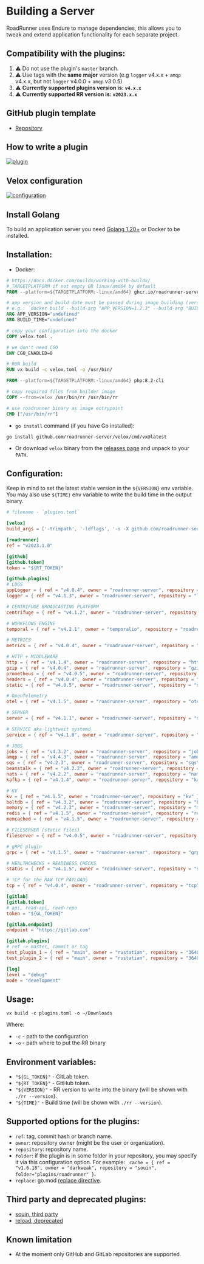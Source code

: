 # Building a Server

RoadRunner uses Endure to manage dependencies, this allows you to tweak and extend application functionality for each
separate project.

## Compatibility with the plugins:

1. ⚠️ Do not use the plugin's `master` branch.
2. ⚠️ Use tags with the **same** **major** version (e.g `logger` v4.x.x + `amqp` v4.x.x, but not `logger`
   v4.0.0 + `amqp` v3.0.5)
3. ⚠️ **Currently supported plugins version is: `v4.x.x`**
4. ⚠️ **Currently supported RR version is: `v2023.x.x`**

## GitHub plugin template

- [Repository](https://github.com/roadrunner-server/samples)

## How to write a plugin

[![plugin](https://img.youtube.com/vi/h5PPvc_YOtg/0.jpg)](https://www.youtube.com/watch?v=h5PPvc_YOtg)

## Velox configuration

[![configuration](https://img.youtube.com/vi/sddi_lh7ePo/0.jpg)](https://www.youtube.com/watch?v=sddi_lh7ePo)

## Install Golang

To build an application server you need [Golang 1.20+](https://golang.org/dl/) or Docker to be installed.

## Installation:

- Docker:

```dockerfile
# https://docs.docker.com/buildx/working-with-buildx/
# TARGETPLATFORM if not empty OR linux/amd64 by default
FROM --platform=${TARGETPLATFORM:-linux/amd64} ghcr.io/roadrunner-server/velox:latest as velox

# app version and build date must be passed during image building (version without any prefix).
# e.g.: `docker build --build-arg "APP_VERSION=1.2.3" --build-arg "BUILD_TIME=$(date +%FT%T%z)" .`
ARG APP_VERSION="undefined"
ARG BUILD_TIME="undefined"

# copy your configuration into the docker
COPY velox.toml .

# we don't need CGO
ENV CGO_ENABLED=0

# RUN build
RUN vx build -c velox.toml -o /usr/bin/

FROM --platform=${TARGETPLATFORM:-linux/amd64} php:8.2-cli

# copy required files from builder image
COPY --from=velox /usr/bin/rr /usr/bin/rr

# use roadrunner binary as image entrypoint
CMD ["/usr/bin/rr"]
```

- `go install` command (if you have Go installed):

```shell
go install github.com/roadrunner-server/velox/cmd/vx@latest
```

- Or download `velox` binary from the [releases page](https://github.com/roadrunner-server/velox/releases) and unpack to
  your `PATH`.

## Configuration:

Keep in mind to set the latest stable version in the `${VERSION}` env variable.
You may also use `${TIME}` env variable to write the build time in the output binary.

```toml
# filename - `plugins.toml`

[velox]
build_args = ['-trimpath', '-ldflags', '-s -X github.com/roadrunner-server/roadrunner/v2023/internal/meta.version=${VERSION} -X github.com/roadrunner-server/roadrunner/v2023/internal/meta.buildTime=${TIME}']

[roadrunner]
ref = "v2023.1.0"

[github]
[github.token]
token = "${RT_TOKEN}"

[github.plugins]
# LOGS
appLogger = { ref = "v4.0.4", owner = "roadrunner-server", repository = "app-logger" }
logger = { ref = "v4.1.3", owner = "roadrunner-server", repository = "logger" }

# CENTRIFUGE BROADCASTING PLATFORM
centrifuge = { ref = "v4.1.2", owner = "roadrunner-server", repository = "centrifuge" }

# WORKFLOWS ENGINE
temporal = { ref = "v4.2.1", owner = "temporalio", repository = "roadrunner-temporal" }

# METRICS
metrics = { ref = "v4.0.4", owner = "roadrunner-server", repository = "metrics" }

# HTTP + MIDDLEWARE
http = { ref = "v4.1.4", owner = "roadrunner-server", repository = "http" }
gzip = { ref = "v4.0.4", owner = "roadrunner-server", repository = "gzip" }
prometheus = { ref = "v4.0.5", owner = "roadrunner-server", repository = "prometheus" }
headers = { ref = "v4.0.4", owner = "roadrunner-server", repository = "headers" }
static = { ref = "v4.0.5", owner = "roadrunner-server", repository = "static" }

# OpenTelemetry
otel = { ref = "v4.1.5", owner = "roadrunner-server", repository = "otel" }

# SERVER
server = { ref = "v4.1.1", owner = "roadrunner-server", repository = "server" }

# SERVICE aka lightweit systemd
service = { ref = "v4.1.0", owner = "roadrunner-server", repository = "service" }

# JOBS
jobs = { ref = "v4.3.2", owner = "roadrunner-server", repository = "jobs" }
amqp = { ref = "v4.4.3", owner = "roadrunner-server", repository = "amqp" }
sqs = { ref = "v4.2.3", owner = "roadrunner-server", repository = "sqs" }
beanstalk = { ref = "v4.2.2", owner = "roadrunner-server", repository = "beanstalk" }
nats = { ref = "v4.2.2", owner = "roadrunner-server", repository = "nats" }
kafka = { ref = "v4.1.4", owner = "roadrunner-server", repository = "kafka" }

# KV
kv = { ref = "v4.1.5", owner = "roadrunner-server", repository = "kv" }
boltdb = { ref = "v4.3.2", owner = "roadrunner-server", repository = "boltdb" }
memory = { ref = "v4.2.2", owner = "roadrunner-server", repository = "memory" }
redis = { ref = "v4.1.5", owner = "roadrunner-server", repository = "redis" }
memcached = { ref = "v4.1.5", owner = "roadrunner-server", repository = "memcached" }

# FILESERVER (static files)
fileserver = { ref = "v4.0.5", owner = "roadrunner-server", repository = "fileserver" }

# gRPC plugin
grpc = { ref = "v4.1.5", owner = "roadrunner-server", repository = "grpc" }

# HEALTHCHECKS + READINESS CHECKS
status = { ref = "v4.1.5", owner = "roadrunner-server", repository = "status" }

# TCP for the RAW TCP PAYLOADS
tcp = { ref = "v4.0.4", owner = "roadrunner-server", repository = "tcp" }

[gitlab]
[gitlab.token]
# api, read-api, read-repo
token = "${GL_TOKEN}"

[gitlab.endpoint]
endpoint = "https://gitlab.com"

[gitlab.plugins]
# ref -> master, commit or tag
test_plugin_1 = { ref = "main", owner = "rustatian", repository = "36405203" }
test_plugin_2 = { ref = "main", owner = "rustatian", repository = "36405235" }

[log]
level = "debug"
mode = "development"
```

## Usage:

```shell
vx build -c plugins.toml -o ~/Downloads
```

Where:

- `-c` - path to the configuration
- `-o` - path where to put the RR binary

## Environment variables:

- `"${GL_TOKEN}"` - GitLab token.
- `"${RT_TOKEN}"` - GitHub token.
- `"${VERSION}"` - RR version to write into the binary (will be shown with `./rr --version`).
- `"${TIME}"` - Build time (will be shown with `./rr --version`).

## Supported options for the plugins:

- `ref`: tag, commit hash or branch name.
- `owner`: repository owner (might be the user or organization).
- `repository`: repository name.
- `folder`: if the plugin is in some folder in your repository, you may specify it via this configuration option. For
  example: ` cache = { ref = "v1.6.18", owner = "darkweak", repository = "souin", folder="plugins/roadrunner" }`.
- `replace`: go.mod [replace directive](https://go.dev/ref/mod#go-mod-file-replace).

## Third party and deprecated plugins:

- [souin, third party](https://github.com/darkweak/souin/tree/master/plugins/roadrunner)
- [reload, deprecated](https://github.com/roadrunner-server/reload)

## Known limitation

- At the moment only GitHub and GitLab repositories are supported.
